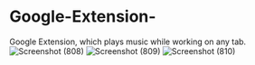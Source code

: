 # Google-Extension-
Google Extension, which plays music while working on any tab. 
![Screenshot (808)](https://user-images.githubusercontent.com/105541731/178106541-e80f021d-e9c7-4fb2-aaf5-ab205773f554.png)
![Screenshot (809)](https://user-images.githubusercontent.com/105541731/178106546-c88be1d8-7ed6-4ea6-8519-bc7c7c7dedba.png)
![Screenshot (810)](https://user-images.githubusercontent.com/105541731/178106547-649eb5db-fa33-47e6-9c79-f1d6581d615d.png)
